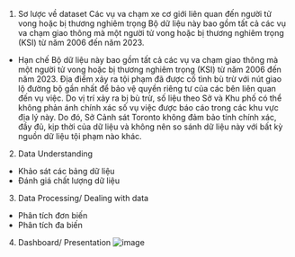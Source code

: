 1. Sơ lược về dataset
Các vụ va chạm xe cơ giới liên quan đến người tử vong hoặc bị thương nghiêm trọng
Bộ dữ liệu này bao gồm tất cả các vụ va chạm giao thông mà một người tử vong hoặc bị thương nghiêm trọng (KSI) từ năm 2006 đến năm 2023.

+ Hạn chế
Bộ dữ liệu này bao gồm tất cả các vụ va chạm giao thông mà một người tử vong hoặc bị thương nghiêm trọng (KSI) từ năm 2006 đến năm 2023. Địa điểm xảy ra tội phạm đã được cố tình bù trừ với nút giao lộ đường bộ gần nhất để bảo vệ quyền riêng tư của các bên liên quan đến vụ việc. Do vị trí xảy ra bị bù trừ, số liệu theo Sở và Khu phố có thể không phản ánh chính xác số vụ việc được báo cáo trong các khu vực địa lý này. Do đó, Sở Cảnh sát Toronto không đảm bảo tính chính xác, đầy đủ, kịp thời của dữ liệu và không nên so sánh dữ liệu này với bất kỳ nguồn dữ liệu tội phạm nào khác.

2. Data Understanding
+ Khảo sát các bảng dữ liệu
+ Đánh giá chất lượng dữ liệu

3. Data Processing/ Dealing with data
+ Phân tích đơn biến
+ Phân tích đa biến

4. Dashboard/ Presentation
![image](https://github.com/user-attachments/assets/bb8897f0-2afb-42db-9948-9a0331a346d4)
